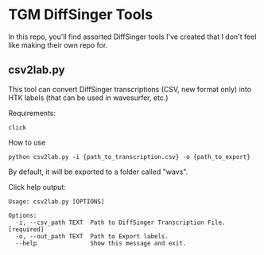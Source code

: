 # TGM DiffSinger Tools
In this repo, you'll find assorted DiffSinger tools I've created that I don't feel like making their own repo for.

## csv2lab.py

This tool can convert DiffSinger transcriptions (CSV, new format only) into HTK labels (that can be used in wavesurfer, etc.)

Requirements:
```
click
```

How to use
```
python csv2lab.py -i {path_to_transcription.csv} -o {path_to_export}
```
By default, it will be exported to a folder called "wavs".

Click help output:
```
Usage: csv2lab.py [OPTIONS]

Options:
  -i, --csv_path TEXT  Path to DiffSinger Transcription File.  [required]
  -o, --out_path TEXT  Path to Export labels.
  --help               Show this message and exit.
```
